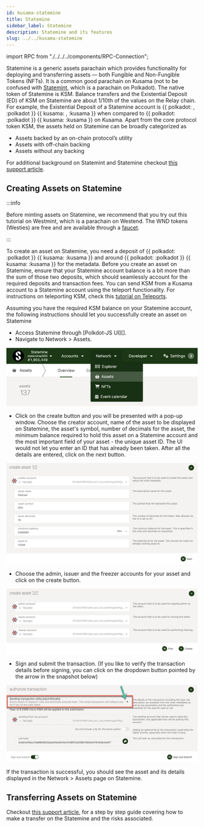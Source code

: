 ```yaml
---
id: kusama-statemine
title: Statemine
sidebar_label: Statemine
description: Statemine and its features
slug: ../../kusama-statemine
---
```


import RPC from "./../../../components/RPC-Connection";

Statemine is a generic assets parachain which provides functionality for deploying and transferring
assets — both Fungible and Non-Fungible Tokens (NFTs). It is a common good parachain on Kusama (not
to be confused with [Statemint](../../learn/learn-common-good-chains.md#statemint), which is a
parachain on Polkadot). The native token of Statemine is KSM. Balance transfers and the Existential
Deposit (ED) of KSM on Statemine are about 1/10th of the values on the Relay chain. For example, the
Existential Deposit of a Statemine account is
{{ polkadot: <RPC network="statemine" path="consts.balances.existentialDeposit" defaultValue={3333333} filter="humanReadable"/>, :polkadot }}
{{ kusama: <RPC network="statemine" path="consts.balances.existentialDeposit" defaultValue={3333333} filter="humanReadable"/>, :kusama }}
when compared to
{{ polkadot: <RPC network="kusama" path="consts.balances.existentialDeposit" defaultValue={33333333} filter="humanReadable"/> :polkadot }}
{{ kusama: <RPC network="kusama" path="consts.balances.existentialDeposit" defaultValue={33333333} filter="humanReadable"/> :kusama }}
on Kusama. Apart from the core protocol token KSM, the assets held on Statemine can be broadly
categorized as

- Assets backed by an on-chain protocol’s utility
- Assets with off-chain backing
- Assets without any backing

For additional background on Statemint and Statemine checkout
[this support article](https://support.polkadot.network/support/solutions/articles/65000181800-what-is-statemint-and-statemine-and-how-do-i-use-them-).

## Creating Assets on Statemine

:::info

Before minting assets on Statemine, we recommend that you try out this tutorial on Westmint, which
is a parachain on Westend. The WND tokens (Westies) are free and are available through a
[faucet](https://wiki.polkadot.network/docs/learn-DOT#getting-westies).

:::

To create an asset on Statemine, you need a deposit of
{{ polkadot: <RPC network="statemine" path="consts.assets.assetDeposit" defaultValue={100000000000} filter="humanReadable"/> :polkadot }}
{{ kusama: <RPC network="statemine" path="consts.assets.assetDeposit" defaultValue={100000000000} filter="humanReadable"/> :kusama }}
and around
{{ polkadot: <RPC network="statemine" path="consts.assets.metadataDepositBase" defaultValue={668933304} filter="humanReadable"/> :polkadot }}
{{ kusama: <RPC network="statemine" path="consts.assets.metadataDepositBase" defaultValue={668933304} filter="humanReadable"/> :kusama }}
for the metadata. Before you create an asset on Statemine, ensure that your Statemine account
balance is a bit more than the sum of those two deposits, which should seamlessly account for the
required deposits and transaction fees. You can send KSM from a Kusama account to a Statemine
account using the teleport functionality. For instructions on teleporting KSM, check this
[tutorial on Teleports](../../learn/learn-teleport.md).

Assuming you have the required KSM balance on your Statemine account, the following instructions
should let you successfully create an asset on Statemine

- Access Statemine through [Polkdot-JS UI][].
- Navigate to Network > Assets.

![Navigate to Assets page](../../assets/kusama/statemine-asset-0.png)

- Click on the create button and you will be presented with a pop-up window. Choose the creator
  account, name of the asset to be displayed on Statemine, the asset's symbol, number of decimals
  for the asset, the minimum balance required to hold this asset on a Statemine account and the most
  important field of your asset - the unique asset ID. The UI would not let you enter an ID that has
  already been taken. After all the details are entered, click on the next button.

![Add Asset Metadata](../../assets/kusama/statemine-asset-1.png)

- Choose the admin, issuer and the freezer accounts for your asset and click on the create button.

![Asset managing accounts](../../assets/kusama/statemine-asset-2.png)

- Sign and submit the transaction. (If you like to verify the transaction details before signing,
  you can click on the dropdown button pointed by the arrow in the snapshot below)

![Sign asset creating transaction](../../assets/kusama/statemine-asset-3.png)

If the transaction is successful, you should see the asset and its details displayed in the
Network > Assets page on Statemine.

## Transferring Assets on Statemine

Checkout
[this support article](https://support.polkadot.network/support/solutions/articles/65000181118-how-to-transfer-tether-usdt-on-statemine),
for a step by step guide covering how to make a transfer on the Statemine and the risks associated.

[polkadot-js ui]: https://polkadot.js.org/apps/#/explorer
